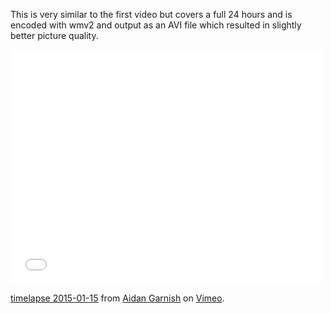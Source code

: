 This is very similar to the first video but covers a full 24 hours and is encoded with wmv2 and output as an AVI file which resulted in slightly better picture quality.

<iframe src="//player.vimeo.com/video/116848713" width="500" height="375" frameborder="0" webkitallowfullscreen mozallowfullscreen allowfullscreen></iframe> <p><a href="http://vimeo.com/116848713">timelapse 2015-01-15</a> from <a href="http://vimeo.com/user36380261">Aidan Garnish</a> on <a href="https://vimeo.com">Vimeo</a>.</p>